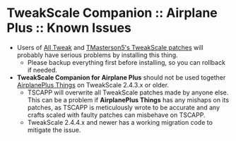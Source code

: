 # TweakScale Companion :: Airplane Plus :: Known Issues

* Users of [All Tweak](https://forum.kerbalspaceprogram.com/index.php?/topic/182700-19x-all-tweak-07-23rdoctober2019/&tab=comments#comment-3553532) and [TMasterson5's TweakScale patches](https://forum.kerbalspaceprogram.com/index.php?/topic/181010-tmasterson5-mod-family/&tab=comments#comment-3513768) will probably have serious problems by installing this thing.
	+ Please backup everything first before installing, so you can rollback if needed.
* **TweakScale Companion for Airplane Plus** should not be used together [AirplanePlus Things](https://forum.kerbalspaceprogram.com/index.php?/topic/196254-ksp-18-airplane-plus-things/) on TweakScale 2.4.3.x or older.
	+ TSCAPP will overwrite all TweakScale patches made by anyone else. This can be a problem if **AirplanePlus Things** has any mishaps on its patches, as TSCAPP is meticulously wrote to be accurate and any crafts scaled with faulty patches can misbehave on TSCAPP.
	+ TweakScale 2.4.4.x and newer has a working migration code to mitigate the issue.
